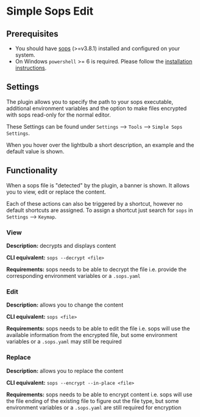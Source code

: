 # Simple Sops Edit

## Prerequisites

* You should have [sops](https://github.com/getsops/sops) (>=v3.8.1) installed and configured on your system.
* On Windows `powershell` >= 6 is required. Please follow the [installation instructions](https://learn.microsoft.com/de-de/powershell/scripting/install/installing-powershell-on-windows?view=powershell-7.4).

## Settings

The plugin allows you to specify the path to your sops executable, additional environment variables and the option to make files encrypted with sops read-only for the normal editor.

These Settings can be found under `Settings` --> `Tools` --> `Simple Sops Settings`. 

When you hover over the lightbulb a short description, an example and the default value is shown.

## Functionality

When a sops file is "detected" by the plugin, a banner is shown. It allows you to view, edit or replace the content.

Each of these actions can also be triggered by a shortcut, however no default shortcuts are assigned. To assign a shortcut just search for `sops` in `Settings` --> `Keymap`.

### View

**Description:** decrypts and displays content

**CLI equivalent:** `sops --decrypt <file>`

**Requirements:** sops needs to be able to decrypt the file i.e. provide the corresponding environment variables or a `.sops.yaml`

### Edit

**Description:** allows you to change the content

**CLI equivalent:** `sops <file>`

**Requirements:** sops needs to be able to edit the file i.e. sops will use the available information from the encrypted file, but some environment variables or a `.sops.yaml` may still be required

### Replace

**Description:** allows you to replace the content

**CLI equivalent:** `sops --encrypt --in-place <file>`

**Requirements:** sops needs to be able to encrypt content i.e. sops will use the file ending of the existing file to figure out the file type, but some environment variables or a `.sops.yaml` are still required for encryption
